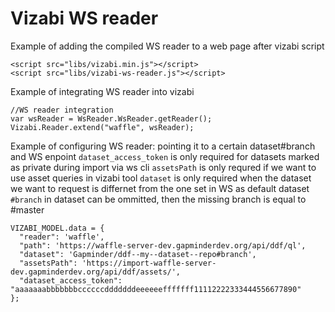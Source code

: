 # Vizabi WS reader

Example of adding the compiled WS reader to a web page after vizabi script

```
<script src="libs/vizabi.min.js"></script>
<script src="libs/vizabi-ws-reader.js"></script>
```

Example of integrating WS reader into vizabi

```
//WS reader integration
var wsReader = WsReader.WsReader.getReader();
Vizabi.Reader.extend("waffle", wsReader);
```

Example of configuring WS reader: pointing it to a certain dataset#branch and WS enpoint
`dataset_access_token` is only required for datasets marked as private during import via ws cli
`assetsPath` is only requred if we want to use asset queries in vizabi tool
`dataset` is only required when the dataset we want to request is differnet from the one set in WS as default dataset
`#branch` in dataset can be ommitted, then the missing branch is equal to #master

```
VIZABI_MODEL.data = {
  "reader": 'waffle',
  "path": 'https://waffle-server-dev.gapminderdev.org/api/ddf/ql',
  "dataset": 'Gapminder/ddf--my--dataset--repo#branch',
  "assetsPath": 'https://import-waffle-server-dev.gapminderdev.org/api/ddf/assets/',
  "dataset_access_token": "aaaaaaabbbbbbbccccccdddddddeeeeeefffffff11112222333444556677890"
};
```
